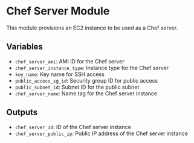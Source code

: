 # Chef Server Module

This module provisions an EC2 instance to be used as a Chef server.

## Variables

- `chef_server_ami`: AMI ID for the Chef server
- `chef_server_instance_type`: Instance type for the Chef server
- `key_name`: Key name for SSH access
- `public_access_sg_id`: Security group ID for public access
- `public_subnet_id`: Subnet ID for the public subnet
- `chef_server_name`: Name tag for the Chef server instance

## Outputs

- `chef_server_id`: ID of the Chef server instance
- `chef_server_public_ip`: Public IP address of the Chef server instance